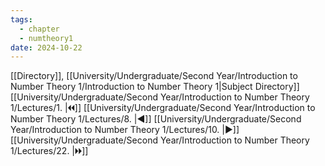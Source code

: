 ```yaml
---
tags:
  - chapter
  - numtheory1
date: 2024-10-22
---
```

[[Directory]], [[University/Undergraduate/Second Year/Introduction to Number Theory 1/Introduction to Number Theory 1|Subject Directory]]
[[University/Undergraduate/Second Year/Introduction to Number Theory 1/Lectures/1. |🞀🞀]] [[University/Undergraduate/Second Year/Introduction to Number Theory 1/Lectures/8. |◀]] [[University/Undergraduate/Second Year/Introduction to Number Theory 1/Lectures/10. |▶]] [[University/Undergraduate/Second Year/Introduction to Number Theory 1/Lectures/22. |🞂🞂]]
# 
## 
### 